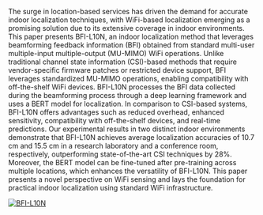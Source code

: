 The surge in location-based services has driven the demand for accurate indoor localization techniques, with WiFi-based localization emerging as a promising solution due to its extensive coverage in indoor environments. This paper presents BFI-L10N, an indoor localization method that leverages beamforming feedback information (BFI) obtained from standard multi-user multiple-input multiple-output (MU-MIMO) WiFi operations. Unlike traditional channel state information (CSI)-based methods that require vendor-specific firmware patches or restricted device support, BFI leverages standardized MU-MIMO operations, enabling compatibility with off-the-shelf WiFi devices. BFI-L10N processes the BFI data collected during the beamforming process through a deep learning framework and uses a BERT model for localization. In comparison to CSI-based systems, BFI-L10N offers advantages such as reduced overhead, enhanced sensitivity, compatibility with off-the-shelf devices, and real-time predictions. Our experimental results in two distinct indoor environments demonstrate that BFI-L10N achieves average localization accuracies of 10.7 cm and 15.5 cm in a research laboratory and a conference room, respectively, outperforming state-of-the-art CSI techniques by 28\%. Moreover, the BERT model can be fine-tuned after pre-training across multiple locations, which enhances the versatility of BFI-L10N. This paper presents a novel perspective on WiFi sensing and lays the foundation for practical indoor localization using standard WiFi infrastructure.


[![BFI-L10N](https://res.cloudinary.com/marcomontalbano/image/upload/v1742966844/video_to_markdown/images/youtube--5LFJD0ImIDo-c05b58ac6eb4c4700831b2b3070cd403.jpg)](https://www.youtube.com/watch?v=5LFJD0ImIDo "BFI-L10N")
